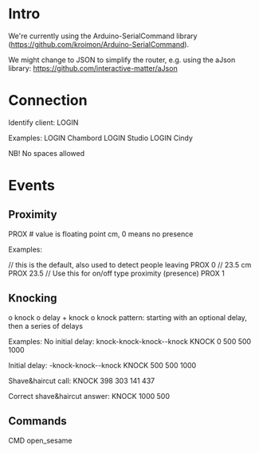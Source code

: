 # Intro

We're currently using the Arduino-SerialCommand library (https://github.com/kroimon/Arduino-SerialCommand).

We might change to JSON to simplify the router, e.g. using the aJson library:
https://github.com/interactive-matter/aJson

# Connection

Identify client: 
LOGIN <name>

Examples:
LOGIN Chambord
LOGIN Studio
LOGIN Cindy

NB! No spaces allowed

# Events

## Proximity

PROX <value>      # value is floating point cm, 0 means no presence

Examples:

// this is the default, also used to detect people leaving
PROX 0
// 23.5 cm
PROX 23.5
// Use this for on/off type proximity (presence)
PROX 1

## Knocking

o knock
o delay + knock
o knock pattern: starting with an optional delay, then a series of delays

Examples:
No initial delay: knock-knock-knock--knock
KNOCK 0 500 500 1000

Initial delay: -knock-knock--knock
KNOCK 500 500 1000

Shave&haircut call:
KNOCK 398 303 141 437

Correct shave&haircut answer:
KNOCK 1000 500

## Commands

CMD open_sesame
